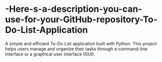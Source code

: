 # -Here-s-a-description-you-can-use-for-your-GitHub-repository-To-Do-List-Application
A simple and efficient To-Do List application built with Python. This project helps users manage and organize their tasks through a command-line interface or a graphical user interface (GUI).
